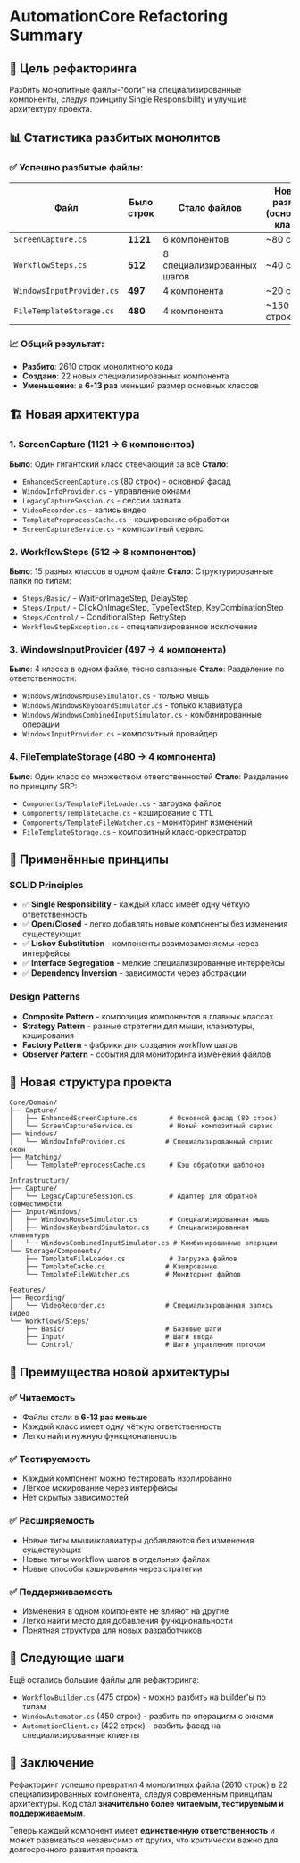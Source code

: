 # AutomationCore Refactoring Summary

## 🎯 Цель рефакторинга
Разбить монолитные файлы-"боги" на специализированные компоненты, следуя принципу Single Responsibility и улучшив архитектуру проекта.

## 📊 Статистика разбитых монолитов

### ✅ Успешно разбитые файлы:

| Файл | Было строк | Стало файлов | Новый размер (основной класс) |
|------|------------|--------------|------------------------------|
| `ScreenCapture.cs` | **1121** | 6 компонентов | ~80 строк |
| `WorkflowSteps.cs` | **512** | 8 специализированных шагов | ~40 строк |
| `WindowsInputProvider.cs` | **497** | 4 компонента | ~20 строк |
| `FileTemplateStorage.cs` | **480** | 4 компонента | ~150 строк |

### 📈 Общий результат:
- **Разбито**: 2610 строк монолитного кода
- **Создано**: 22 новых специализированных компонента
- **Уменьшение**: в **6-13 раз** меньший размер основных классов

## 🏗️ Новая архитектура

### 1. ScreenCapture (1121 → 6 компонентов)
**Было**: Один гигантский класс отвечающий за всё
**Стало**:
- `EnhancedScreenCapture.cs` (80 строк) - основной фасад
- `WindowInfoProvider.cs` - управление окнами
- `LegacyCaptureSession.cs` - сессии захвата
- `VideoRecorder.cs` - запись видео
- `TemplatePreprocessCache.cs` - кэширование обработки
- `ScreenCaptureService.cs` - композитный сервис

### 2. WorkflowSteps (512 → 8 компонентов)
**Было**: 15 разных классов в одном файле
**Стало**: Структурированные папки по типам:
- `Steps/Basic/` - WaitForImageStep, DelayStep
- `Steps/Input/` - ClickOnImageStep, TypeTextStep, KeyCombinationStep
- `Steps/Control/` - ConditionalStep, RetryStep
- `WorkflowStepException.cs` - специализированное исключение

### 3. WindowsInputProvider (497 → 4 компонента)
**Было**: 4 класса в одном файле, тесно связанные
**Стало**: Разделение по ответственности:
- `Windows/WindowsMouseSimulator.cs` - только мышь
- `Windows/WindowsKeyboardSimulator.cs` - только клавиатура
- `Windows/WindowsCombinedInputSimulator.cs` - комбинированные операции
- `WindowsInputProvider.cs` - композитный провайдер

### 4. FileTemplateStorage (480 → 4 компонента)
**Было**: Один класс со множеством ответственностей
**Стало**: Разделение по принципу SRP:
- `Components/TemplateFileLoader.cs` - загрузка файлов
- `Components/TemplateCache.cs` - кэширование с TTL
- `Components/TemplateFileWatcher.cs` - мониторинг изменений
- `FileTemplateStorage.cs` - композитный класс-оркестратор

## 🎨 Применённые принципы

### SOLID Principles
- ✅ **Single Responsibility** - каждый класс имеет одну чёткую ответственность
- ✅ **Open/Closed** - легко добавлять новые компоненты без изменения существующих
- ✅ **Liskov Substitution** - компоненты взаимозаменяемы через интерфейсы
- ✅ **Interface Segregation** - мелкие специализированные интерфейсы
- ✅ **Dependency Inversion** - зависимости через абстракции

### Design Patterns
- **Composite Pattern** - композиция компонентов в главных классах
- **Strategy Pattern** - разные стратегии для мыши, клавиатуры, кэширования
- **Factory Pattern** - фабрики для создания workflow шагов
- **Observer Pattern** - события для мониторинга изменений файлов

## 📁 Новая структура проекта

```
Core/Domain/
├── Capture/
│   ├── EnhancedScreenCapture.cs        # Основной фасад (80 строк)
│   └── ScreenCaptureService.cs         # Новый композитный сервис
├── Windows/
│   └── WindowInfoProvider.cs          # Специализированный сервис окон
├── Matching/
│   └── TemplatePreprocessCache.cs      # Кэш обработки шаблонов

Infrastructure/
├── Capture/
│   └── LegacyCaptureSession.cs         # Адаптер для обратной совместимости
├── Input/Windows/
│   ├── WindowsMouseSimulator.cs        # Специализированная мышь
│   ├── WindowsKeyboardSimulator.cs     # Специализированная клавиатура
│   └── WindowsCombinedInputSimulator.cs # Комбинированные операции
└── Storage/Components/
    ├── TemplateFileLoader.cs           # Загрузка файлов
    ├── TemplateCache.cs               # Кэширование
    └── TemplateFileWatcher.cs         # Мониторинг файлов

Features/
├── Recording/
│   └── VideoRecorder.cs               # Специализированная запись видео
└── Workflows/Steps/
    ├── Basic/                         # Базовые шаги
    ├── Input/                         # Шаги ввода
    └── Control/                       # Шаги управления потоком
```

## 🚀 Преимущества новой архитектуры

### ✅ Читаемость
- Файлы стали в **6-13 раз меньше**
- Каждый класс имеет одну чёткую ответственность
- Легко найти нужную функциональность

### ✅ Тестируемость
- Каждый компонент можно тестировать изолированно
- Лёгкое мокирование через интерфейсы
- Нет скрытых зависимостей

### ✅ Расширяемость
- Новые типы мыши/клавиатуры добавляются без изменения существующих
- Новые типы workflow шагов в отдельных файлах
- Новые способы кэширования через стратегии

### ✅ Поддерживаемость
- Изменения в одном компоненте не влияют на другие
- Легко найти место для добавления функциональности
- Понятная структура для новых разработчиков

## 🎯 Следующие шаги

Ещё остались большие файлы для рефакторинга:
- `WorkflowBuilder.cs` (475 строк) - можно разбить на builder'ы по типам
- `WindowAutomator.cs` (450 строк) - разбить по операциям с окнами
- `AutomationClient.cs` (422 строк) - разбить фасад на специализированные клиенты

## 🏁 Заключение

Рефакторинг успешно превратил 4 монолитных файла (2610 строк) в 22 специализированных компонента, следуя современным принципам архитектуры. Код стал **значительно более читаемым, тестируемым и поддерживаемым**.

Теперь каждый компонент имеет **единственную ответственность** и может развиваться независимо от других, что критически важно для долгосрочного развития проекта.